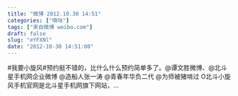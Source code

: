 ```yaml
---
title: "微博 2012.10.30 14:51"
categories: ["嘀咕"]
tags: ["来自微博 weibo.com"]
draft: false
slug: "eYFXNl"
date: "2012-10-30 14:51:00"
---
```


<p>#我要小旋风#预约挺不错的，比什么什么预约简单多了。@谭文胜微博、@北斗星手机网企业微博  @造船人张一涛 @青春年华负二代 @为师被猪啃过  O北斗小旋风手机官网是北斗星手机网旗下网站，... ​​​​</p>
